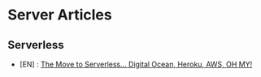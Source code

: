 # Server Articles
## Serverless
- [EN] : [The Move to Serverless… Digital Ocean, Heroku, AWS, OH MY!](https://medium.com/38th-street-studios/the-move-to-serverless-digital-ocean-heroku-aws-oh-my-ea5224a8d4bb)
